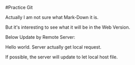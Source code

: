 #Practice Git

Actually I am not sure what Mark-Down it is.

But it's interesting to see what it will be in the Web Version.

Below Update by Remote Server:

Hello world. Server actually get local request.

If possible, the server will update to let local host file.

